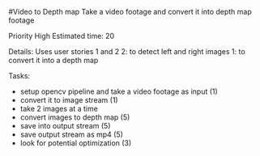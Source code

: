 #Video to Depth map
Take a video footage and convert it into depth map footage

Priority High
Estimated time: 20

Details:
Uses user stories 1 and 2
2: to detect left and right images
1: to convert it into a depth map

Tasks:
- setup opencv pipeline and take a video footage as input (1)
- convert it to image stream (1)
- take 2 images at a time
- convert images to depth map (5)
- save into output stream (5)
- save output stream as mp4 (5)
- look for potential optimization (3)

